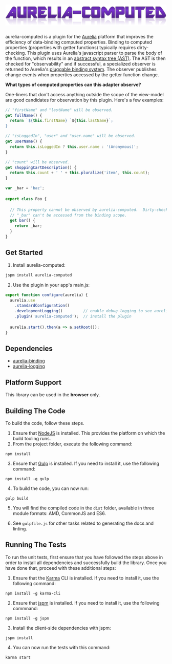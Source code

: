 # ![aurelia-computed](aurelia-computed.png)

aurelia-computed is a plugin for the [Aurelia](http://www.aurelia.io/) platform that improves the efficiency of data-binding computed properties.  Binding to computed properties (properties with getter functions) typically requires dirty-checking.  This plugin uses Aurelia's javascript parser to parse the body of the function, which results in an [abstract syntax tree (AST)](http://en.wikipedia.org/wiki/Abstract_syntax_tree).  The AST is then checked for "observability" and if successful, a specialized observer is returned to Aurelia's [pluggable binding system](http://www.danyow.net/aurelia-property-observation/).  The observer publishes change events when properties accessed by the getter function change.

**What types of computed properties can this adapter observe?**

One-liners that don't access anything outside the scope of the view-model are good candidates for observation by this plugin.  Here's a few examples:

```javascript
// "firstName" and "lastName" will be observed.
get fullName() {
  return `${this.firstName} `${this.lastName}`;
}
```
```javascript
// "isLoggedIn", "user" and "user.name" will be observed.
get userName() {
  return this.isLoggedIn ? this.user.name : '(Anonymous)';
}
```
```javascript
// "count" will be observed.
get shoppingCartDescription() {
  return this.count + ' ' + this.pluralize('item', this.count);
}
```
```javascript
var _bar = 'baz';

export class Foo {

  // This property cannot be observed by aurelia-computed.  Dirty-checking will be required.
  // "_bar" can't be accessed from the binding scope.
  get bar() {
    return _bar;
  }
}
```


## Get Started

1. Install aurelia-computed:

  ```bash
  jspm install aurelia-computed
  ```
2. Use the plugin in your app's main.js:

  ```javascript
  export function configure(aurelia) {
    aurelia.use
      .standardConfiguration()
      .developmentLogging()         // enable debug logging to see aurelia-computed's observability messages.
      .plugin('aurelia-computed');  // install the plugin

    aurelia.start().then(a => a.setRoot());
  }
  ```

## Dependencies

* [aurelia-binding](https://github.com/aurelia/binding)
* [aurelia-logging](https://github.com/aurelia-logging)

## Platform Support

This library can be used in the **browser** only.

## Building The Code

To build the code, follow these steps.

1. Ensure that [NodeJS](http://nodejs.org/) is installed. This provides the platform on which the build tooling runs.
2. From the project folder, execute the following command:

  ```shell
  npm install
  ```
3. Ensure that [Gulp](http://gulpjs.com/) is installed. If you need to install it, use the following command:

  ```shell
  npm install -g gulp
  ```
4. To build the code, you can now run:

  ```shell
  gulp build
  ```
5. You will find the compiled code in the `dist` folder, available in three module formats: AMD, CommonJS and ES6.

6. See `gulpfile.js` for other tasks related to generating the docs and linting.

## Running The Tests

To run the unit tests, first ensure that you have followed the steps above in order to install all dependencies and successfully build the library. Once you have done that, proceed with these additional steps:

1. Ensure that the [Karma](http://karma-runner.github.io/) CLI is installed. If you need to install it, use the following command:

  ```shell
  npm install -g karma-cli
  ```
2. Ensure that [jspm](http://jspm.io/) is installed. If you need to install it, use the following commnand:

  ```shell
  npm install -g jspm
  ```
3. Install the client-side dependencies with jspm:

  ```shell
  jspm install
  ```

4. You can now run the tests with this command:

  ```shell
  karma start
  ```
